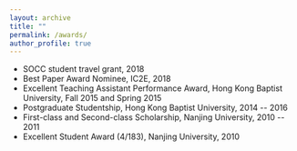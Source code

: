 ```yaml
---
layout: archive
title: ""
permalink: /awards/
author_profile: true
---
```


* SOCC student travel grant, 2018
* Best Paper Award Nominee, IC2E, 2018
* Excellent Teaching Assistant Performance Award, Hong Kong Baptist University, Fall 2015 and Spring
2015
* Postgraduate Studentship, Hong Kong Baptist University, 2014 -- 2016
* First-class and Second-class Scholarship, Nanjing University, 2010 -- 2011
* Excellent Student Award (4/183), Nanjing University, 2010
